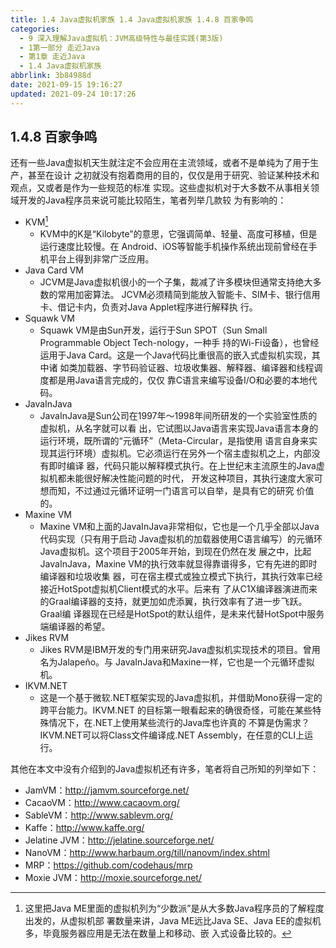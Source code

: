 ```yaml
---
title: 1.4 Java虚拟机家族 1.4 Java虚拟机家族 1.4.8 百家争鸣
categories: 
  - 9 深入理解Java虛拟机：JVM高级特性与最佳实践(第3版)
  - 1第一部分 走近Java
  - 第1章 走近Java
  - 1.4 Java虚拟机家族
abbrlink: 3b84988d
date: 2021-09-15 19:16:27
updated: 2021-09-24 10:17:26
---
```

## 1.4.8 百家争鸣
还有一些Java虚拟机天生就注定不会应用在主流领域，或者不是单纯为了用于生产，甚至在设计 之初就没有抱着商用的目的，仅仅是用于研究、验证某种技术和观点，又或者是作为一些规范的标准 实现。这些虚拟机对于大多数不从事相关领域开发的Java程序员来说可能比较陌生，笔者列举几款较 为有影响的：
- KVM[^1]
  - KVM中的K是“Kilobyte”的意思，它强调简单、轻量、高度可移植，但是运行速度比较慢。在 Android、iOS等智能手机操作系统出现前曾经在手机平台上得到非常广泛应用。
- Java Card VM
  - JCVM是Java虚拟机很小的一个子集，裁减了许多模块但通常支持绝大多数的常用加密算法。 JCVM必须精简到能放入智能卡、SIM卡、银行信用卡、借记卡内，负责对Java Applet程序进行解释执 行。
- Squawk VM
  - Squawk VM是由Sun开发，运行于Sun SPOT（Sun Small Programmable Object Tech-nology，一种手 持的Wi-Fi设备），也曾经运用于Java Card。这是一个Java代码比重很高的嵌入式虚拟机实现，其中诸 如类加载器、字节码验证器、垃圾收集器、解释器、编译器和线程调度都是用Java语言完成的，仅仅 靠C语言来编写设备I/O和必要的本地代码。
- JavaInJava
  - JavaInJava是Sun公司在1997年～1998年间所研发的一个实验室性质的虚拟机，从名字就可以看 出，它试图以Java语言来实现Java语言本身的运行环境，既所谓的“元循环”（Meta-Circular，是指使用 语言自身来实现其运行环境）虚拟机。它必须运行在另外一个宿主虚拟机之上，内部没有即时编译 器，代码只能以解释模式执行。在上世纪末主流原生的Java虚拟机都未能很好解决性能问题的时代， 开发这种项目，其执行速度大家可想而知，不过通过元循环证明一门语言可以自举，是具有它的研究 价值的。
- Maxine VM
  - Maxine VM和上面的JavaInJava非常相似，它也是一个几乎全部以Java代码实现（只有用于启动 Java虚拟机的加载器使用C语言编写）的元循环Java虚拟机。这个项目于2005年开始，到现在仍然在发 展之中，比起JavaInJava，Maxine VM的执行效率就显得靠谱得多，它有先进的即时编译器和垃圾收集 器，可在宿主模式或独立模式下执行，其执行效率已经接近HotSpot虚拟机Client模式的水平。后来有 了从C1X编译器演进而来的Graal编译器的支持，就更加如虎添翼，执行效率有了进一步飞跃。Graal编 译器现在已经是HotSpot的默认组件，是未来代替HotSpot中服务端编译器的希望。
- Jikes RVM
  - Jikes RVM是IBM开发的专门用来研究Java虚拟机实现技术的项目。曾用名为Jalapeño。与 JavaInJava和Maxine一样，它也是一个元循环虚拟机。
- IKVM.NET
  - 这是一个基于微软.NET框架实现的Java虚拟机，并借助Mono获得一定的跨平台能力。IKVM.NET 的目标第一眼看起来的确很奇怪，可能在某些特殊情况下，在.NET上使用某些流行的Java库也许真的 不算是伪需求？IKVM.NET可以将Class文件编译成.NET Assembly，在任意的CLI上运行。

其他在本文中没有介绍到的Java虚拟机还有许多，笔者将自己所知的列举如下：
- JamVM：http://jamvm.sourceforge.net/
- CacaoVM：http://www.cacaovm.org/
- SableVM：http://www.sablevm.org/
- Kaffe：http://www.kaffe.org/
- Jelatine JVM：http://jelatine.sourceforge.net/
- NanoVM：http://www.harbaum.org/till/nanovm/index.shtml
- MRP：https://github.com/codehaus/mrp
- Moxie JVM：http://moxie.sourceforge.net/

[^1]: 这里把Java ME里面的虚拟机列为“少数派”是从大多数Java程序员的了解程度出发的，从虚拟机部 署数量来讲，Java ME远比Java SE、Java EE的虚拟机多，毕竟服务器应用是无法在数量上和移动、嵌 入式设备比较的。

